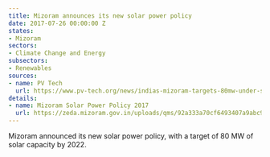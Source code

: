 ```yaml
---
title: Mizoram announces its new solar power policy
date: 2017-07-26 00:00:00 Z
states:
- Mizoram
sectors:
- Climate Change and Energy
subsectors:
- Renewables
sources:
- name: PV Tech
  url: https://www.pv-tech.org/news/indias-mizoram-targets-80mw-under-solar-power-policy
details:
- name: Mizoram Solar Power Policy 2017
  url: https://zeda.mizoram.gov.in/uploads/qms/92a333a70cf6493407a9abc911563ba2/solar-power-policy-of-mizoram-2017.pdf
---
```


Mizoram announced its new solar power policy, with a target of 80 MW of solar capacity by 2022. 
